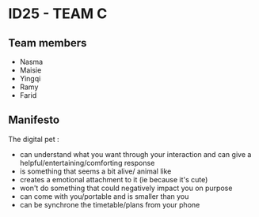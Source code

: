 # ID25 - TEAM C

## Team members

- Nasma
- Maisie
- Yingqi
- Ramy
- Farid
  
## Manifesto
The digital pet :
- can understand what you want through your interaction and can give a helpful/entertaining/comforting response
- is something that seems a bit alive/ animal like
- creates a emotional attachment to it (ie because it's cute)
- won't do something that could negatively impact you on purpose
- can come with you/portable and is smaller than you
- can be synchrone the timetable/plans from your phone
